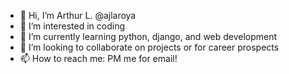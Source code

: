 - 👋 Hi, I’m Arthur L. @ajlaroya
- 👀 I’m interested in coding
- 🌱 I’m currently learning python, django, and web development
- 💞️ I’m looking to collaborate on projects or for career prospects
- 📫 How to reach me: PM me for email!

<!---
ajlaroya/ajlaroya is a ✨ special ✨ repository because its `README.md` (this file) appears on your GitHub profile.
You can click the Preview link to take a look at your changes.
--->
